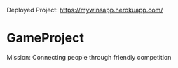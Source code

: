 Deployed Project: https://mywinsapp.herokuapp.com/

# GameProject

Mission: Connecting people through friendly competition
